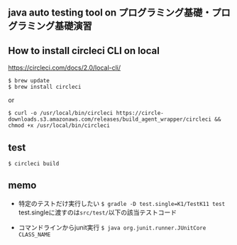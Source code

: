 ## java auto testing tool on プログラミング基礎・プログラミング基礎演習

## How to install circleci CLI on local
https://circleci.com/docs/2.0/local-cli/
```
$ brew update
$ brew install circleci
```
or 
```
$ curl -o /usr/local/bin/circleci https://circle-downloads.s3.amazonaws.com/releases/build_agent_wrapper/circleci && chmod +x /usr/local/bin/circleci
```

## test
```
$ circleci build
```

## memo 
- 特定のテストだけ実行したい
`$ gradle -D test.single=K1/TestK11 test`
test.singleに渡すのは`src/test/`以下の該当テストコード

- コマンドラインからjunit実行
`$ java org.junit.runner.JUnitCore CLASS_NAME`